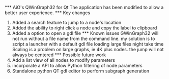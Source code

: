 *** AiO's QWinGraph32 for Qt
The application has been modified to allow a better user experience.
*** Key changes
1. Added a search feature to jump to a node's location
2. Added the ability to right click a node and copy the label to clipboard
3. Added a option to open a gdl file
*** Known issues
 GWinGraph32 will not run without a file name from the command line. my solution is to script a launcher with a default gdl file loading large files night take time Scaling is a problem on large graphs, ie 4K plus nodes. the jump will not always be centered
*** Possible future work
 1. Add a list view of all nodes to modify parameters
 2. incorporate a API to allow Python filtering of node parameters
 3. Standalone python QT gdl editor to perform subgraph generation
